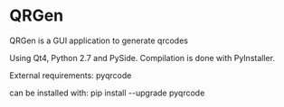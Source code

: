 # QRGen
QRGen is a GUI application to generate qrcodes

Using Qt4, Python 2.7 and PySide. Compilation is done with PyInstaller.

External requirements: pyqrcode

can be installed with: pip install --upgrade pyqrcode
